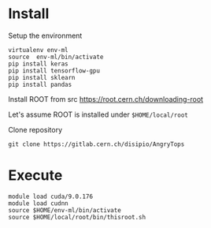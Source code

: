 Install
=======

Setup the environment

```
virtualenv env-ml
source  env-ml/bin/activate
pip install keras
pip install tensorflow-gpu
pip install sklearn
pip install pandas
```

Install ROOT from src
https://root.cern.ch/downloading-root

Let's assume ROOT is installed under ```$HOME/local/root```

Clone repository

```
git clone https://gitlab.cern.ch/disipio/AngryTops
```

Execute
=======

```
module load cuda/9.0.176
module load cudnn
source $HOME/env-ml/bin/activate
source $HOME/local/root/bin/thisroot.sh 
```

